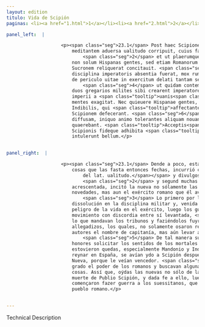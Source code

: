 ```yaml
---
layout: edition
titulo: Vida de Scipión
paginas: <li><a href="1.html">1</a></li><li><a href="2.html">2</a></li><li><a href="3.html">3</a></li><li><a href="4.html">4</a></li><li><a href="5.html">5</a></li><li><a href="6.html">6</a></li><li><a href="7.html">7</a></li><li><a href="8.html">8</a></li><li><a href="9.html">9</a></li><li><a href="10.html">10</a></li><li><a href="11.html">11</a></li><li><a href="12.html">12</a></li><li><a href="13.html">13</a></li><li><a href="14.html">14</a></li><li><a href="15.html">15</a></li><li><a href="16.html">16</a></li><li><a href="17.html">17</a></li><li><a href="18.html">18</a></li><li><a href="19.html">19</a></li><li><a href="20.html">20</a></li><li><a href="21.html">21</a></li><li><a href="22.html">22</a></li><li><a href="23.html">23</a></li><li><a href="24.html">24</a></li><li><a href="25.html">25</a></li><li><a href="26.html">26</a></li><li><a href="27.html">27</a></li><li><a href="28.html">28</a></li><li><a href="29.html">29</a></li><li><a href="30.html">30</a></li><li><a href="31.html">31</a></li><li><a href="32.html">32</a></li><li><a href="33.html">33</a></li><li><a href="34.html">34</a></li><li><a href="35.html">35</a></li><li><a href="36.html">36</a></li><li><a href="37.html">37</a></li><li><a href="38.html">38</a></li><li><a href="39.html">39</a></li><li><a href="40.html">40</a></li><li><a href="41.html">41</a></li><li><a href="42.html">42</a></li><li><a href="43.html">43</a></li><li><a href="44.html">44</a></li><li><a href="45.html">45</a></li><li><a href="46.html">46</a></li><li><a href="47.html">47</a></li><li><a href="48.html">48</a></li><li><a href="49.html">49</a></li><li><a href="50.html">50</a></li><li><a href="51.html">51</a></li><li><a href="52.html">52</a></li><li><a href="53.html">53</a></li><li><a href="54.html">54</a></li><li><a href="55.html">55</a></li><li><a href="56.html">56</a></li><li><a href="57.html">57</a></li><li><a href="58.html">58</a></li><li><a href="59.html">59</a></li><li><a href="60.html">60</a></li><li><a href="61.html">61</a></li><li><a href="62.html">62</a></li><li><a href="63.html">63</a></li><li><a href="64.html">64</a></li><li><a href="65.html">65</a></li><li><a href="66.html">66</a></li><li><a href="67.html">67</a></li><li><a href="68.html">68</a></li><li><a href="69.html">69</a></li><li><a href="70.html">70</a></li><li><a href="71.html">71</a></li><li><a href="72.html">72</a></li><li><a href="73.html">73</a></li><li><a href="74.html">74</a></li>

panel_left:  |

                    <p><span class="seg">23.1</span> Post haec Scipionem longe maiora quam ea quae gesserat
                        meditantem aduersa ualitudo corripuit, cuius fama per Hispaniam uulgata,
                            <span class="seg">2</span> et ut plaerumque fit sermonibus aucta ad spem nouarum rerum
                        non solum Hispanas gentes, sed etiam Romanorum exercitum, quem ille ad
                        Sucronem reliquerat concitauit. <span class="seg">3</span> Soluta primum militum
                        disciplina imperatoris absentia fuerat, mox rumores de aegritudine eius et
                        de periculo uitae in exercitum delati tantam seditionem motumque fecerunt,
                            <span class="seg">4</span> ut quidam contempto tribunorum imperio iisque demum fugatis
                        duos gregarios milites sibi crearent imperatores, qui non solum nomen
                        imperii a <span class="tooltip">uanis<span class="tooltiptext">uariis <span class="siglas">U</span> </span></span> auctoribus delatum, sed etiam fasces et secures prae se ferre <span class="tooltip">ausi<span class="tooltiptext">apassi <span class="siglas">U</span> </span></span> sunt. <span class="seg">5</span> Adeo furor plaerunque et mala ambitio mortalium
                        mentes exagitat. Nec quieuere Hispanae gentes, Mandonius praesertim atque
                        Indibilis, qui <span class="tooltip">affectantes<span class="tooltiptext">affectante <span class="siglas">U</span> </span></span> Hispaniae regnum post expugnationem Carthaginis Nouae ad uictorem
                        Scipionem defecerant. <span class="seg">6</span> Deinde Romanorum potentiam longe lateque
                        diffusam, iniquo animo tolerantes aliquam nouandarum rerum occasionem
                        quaerebant. <span class="tooltip">Acceptis<span class="tooltiptext">Deceptis <span class="siglas">s</span> </span></span> autem rumoribus non solum de morbo, sed prope etiam de morte P.
                        Scipionis fideque adhibita <span class="tooltip">extemplo exercitum<span class="tooltiptext">extemplo ex exercitum <span class="siglas">G</span> </span></span> compararunt, et Suesitanis qui socii et amici erant populi Romani
                        intulerunt bellum.</p>
                

panel_right:  |

                    <p><span class="seg">23.1</span> Dende a poco, estando Scipión en propósito de obrar mayores
                        cosas que las fasta entonces fechas, incurrió contraria enfermedad<span class="nota"><sup>13</sup><span class="texto_nota">enfermedad: traducción por interpretación a partir del contexto
                            del lat. ualitudo.</span></span> y divulgose la fama d'ello por España,
                            <span class="seg">2</span> y segund muchas vezes acaesçe, quando por palabras fue
                        acrescentada, incitó la nueva no sólamente las gentes <a href="../public/images/1491/185r.jpg" target="new"><img class="facs" src="../public/images/1491/1491.jpg"/></a>[185r,a] de España a
                        novedades, mas aun el exército romano que él avía dexado cerca de Sucrón.
                            <span class="seg">3</span> Lo primero por la absencia del capitán recresció
                        dissolución en la disciplina militar y, venida la nueva de su enfermedad y
                        peligro de la vida en el exército, luego los guerreros fizieron tan grand
                        movimiento con discordia entre sí levantada, <span class="seg">4</span> que menospreciando
                        lo que mandavan los tribunos y faziéndolos fuyr, criaron por capitanes a dos
                        allegadizos, los quales, no solamente osaron recebir de aquellos vanos
                        autores el nombre de capitanía, mas aún levar ante sí faxas y segures.
                            <span class="seg">5</span> De tal manera suele muchas vezes la mala cobdicia de vanos
                        honores solicitar los sentidos de los mortales y aún las gentes españolas no
                        estovieron quedas, especialmente Mandonio y Indible, los quales, deseosos de
                        reynar en España, se avían ydo a Scipión después que tomó a Carthagine la
                        Nueva, porque le veían vencedor. <span class="seg">6</span> Pero después sofrían de mal
                        grado el poder de los romanos y buscavan alguna occasión para innovar las
                        cosas. Assí que, oýdas las nuevas no sólo de la enfermedad, mas quasi de la
                        muerte de Publio Scipión, y dada fe a ello, luego juntaron exército y
                        començaron fazer guerra a los suessitanos, que eran compañeros y amigos del
                        pueblo romano.</p>
                

---
```


Technical Description 